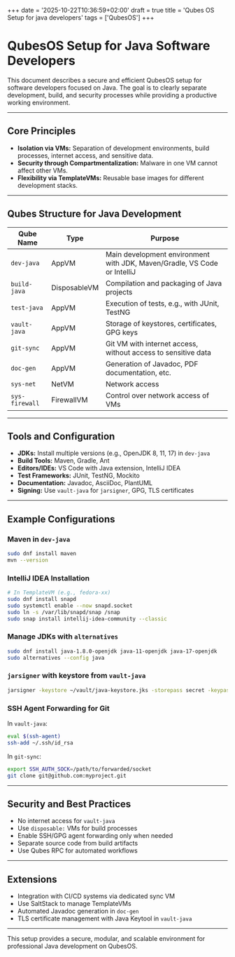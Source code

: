+++
date = '2025-10-22T10:36:59+02:00'
draft = true
title = 'Qubes OS Setup for java developers'
tags = ['QubesOS']
+++

# QubesOS Setup for Java Software Developers

This document describes a secure and efficient QubesOS setup for software developers focused on Java. The goal is to clearly separate development, build, and security processes while providing a productive working environment.

---

## Core Principles

- **Isolation via VMs:** Separation of development environments, build processes, internet access, and sensitive data.
- **Security through Compartmentalization:** Malware in one VM cannot affect other VMs.
- **Flexibility via TemplateVMs:** Reusable base images for different development stacks.

---

## Qubes Structure for Java Development

| Qube Name      | Type         | Purpose                                                                  |
| -------------- | ------------ | ------------------------------------------------------------------------ |
| `dev-java`     | AppVM        | Main development environment with JDK, Maven/Gradle, VS Code or IntelliJ |
| `build-java`   | DisposableVM | Compilation and packaging of Java projects                               |
| `test-java`    | AppVM        | Execution of tests, e.g., with JUnit, TestNG                             |
| `vault-java`   | AppVM        | Storage of keystores, certificates, GPG keys                             |
| `git-sync`     | AppVM        | Git VM with internet access, without access to sensitive data            |
| `doc-gen`      | AppVM        | Generation of Javadoc, PDF documentation, etc.                           |
| `sys-net`      | NetVM        | Network access                                                           |
| `sys-firewall` | FirewallVM   | Control over network access of VMs                                       |

---

## Tools and Configuration

- **JDKs:** Install multiple versions (e.g., OpenJDK 8, 11, 17) in `dev-java`
- **Build Tools:** Maven, Gradle, Ant
- **Editors/IDEs:** VS Code with Java extension, IntelliJ IDEA
- **Test Frameworks:** JUnit, TestNG, Mockito
- **Documentation:** Javadoc, AsciiDoc, PlantUML
- **Signing:** Use `vault-java` for `jarsigner`, GPG, TLS certificates

---

## Example Configurations

### Maven in `dev-java`

```bash
sudo dnf install maven
mvn --version
```

### IntelliJ IDEA Installation

```bash
# In TemplateVM (e.g., fedora-xx)
sudo dnf install snapd
sudo systemctl enable --now snapd.socket
sudo ln -s /var/lib/snapd/snap /snap
sudo snap install intellij-idea-community --classic
```

### Manage JDKs with `alternatives`

```bash
sudo dnf install java-1.8.0-openjdk java-11-openjdk java-17-openjdk
sudo alternatives --config java
```

### `jarsigner` with keystore from `vault-java`

```bash
jarsigner -keystore ~/vault/java-keystore.jks -storepass secret -keypass secret -signedjar MyProgram_signed.jar MyProgram.jar myAlias
```

### SSH Agent Forwarding for Git

In `vault-java`:

```bash
eval $(ssh-agent)
ssh-add ~/.ssh/id_rsa
```

In `git-sync`:

```bash
export SSH_AUTH_SOCK=/path/to/forwarded/socket
git clone git@github.com:myproject.git
```

---

## Security and Best Practices

- No internet access for `vault-java`
- Use `disposable:` VMs for build processes
- Enable SSH/GPG agent forwarding only when needed
- Separate source code from build artifacts
- Use Qubes RPC for automated workflows

---

## Extensions

- Integration with CI/CD systems via dedicated sync VM
- Use SaltStack to manage TemplateVMs
- Automated Javadoc generation in `doc-gen`
- TLS certificate management with Java Keytool in `vault-java`

---

This setup provides a secure, modular, and scalable environment for professional Java development on QubesOS.
